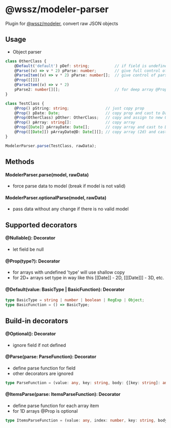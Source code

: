 # @wssz/modeler-parser
Plugin for [@wssz/modeler](https://github.com/wszerad/wssz-modeler), convert raw JSON objects

## Usage

* Object parser
```ts
class OtherClass {
    @Default('default') pDef: string;           // if field is undefined set to 'default', can be also function
    @Parse((v) => v * 2) pParse: number;        // give full control of parsing
    @ParseItem((v) => v * 2) pParse: number[];  // give control of parsing for each item
    @Prop([[]])
    @ParseItem((v) => v * 2)
    pParse2: number[][];                        // for deep array @Prop with array depth is needed
}

class TestClass {
	@Prop() pString: string;                // just copy prop
	@Prop() pDate: Date;                    // copy prop and cast to Date
	@Prop(OtherClass) pOther: OtherClass;   // copy and assign to new OtherClass instance (argument is required, otherwise just copy raw object)
	@Prop() pArray: string[]:               // copy array
	@Prop([Date]) pArrayDate: Date[];       // copy array and cast to Date
	@Prop([[Date]]) pArrayDate@D: Date[][]; // copy array (2d) and cast to Date, 3d - ([[[Date]]]), etc.
}

ModelerParser.parse(TestClass, rawData);
```

## Methods

#### ModelerParser.parse(model, rawData)
* force parse data to model (break if model is not valid)

#### ModelerParser.optionalParse(model, rawData)
* pass data without any change if there is no valid model

## Supported decorators

#### @Nullable(): Decorator
* let field be null

#### @Prop<ParseFunction>(type?): Decorator
* for arrays with undefined 'type' will use shallow copy
* for 2D+ arrays set type in way like this [[Date]] - 2D, [[[Date]]] - 3D, etc.

#### @Default<ParseFunction>(value: BasicType | BasicFunction): Decorator

```ts
type BasicType = string | number | boolean | RegExp | Object;
type BasicFunction = () => BasicType;
```

## Build-in decorators

#### @Optional(): Decorator
* ignore field if not defined

#### @Parse(parse: ParseFunction): Decorator
* define parse function for field
* other decorators are ignored

```ts
type ParseFunction = (value: any, key: string, body: {[key: string]: any}) => any;
```

#### @ItemsParse(parse: ItemsParseFunction): Decorator
* define parse function for each array item
* for 1D arrays @Prop is optional
 
 ```ts
type ItemsParseFunction = (value: any, index: number, key: string, body: {[key: string]: any}) => any;
```
